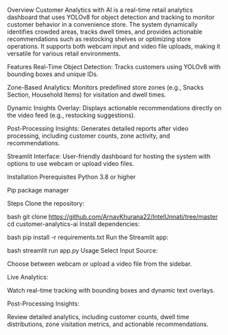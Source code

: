 Overview
Customer Analytics with AI is a real-time retail analytics dashboard that uses YOLOv8 for object detection and tracking to monitor customer behavior in a convenience store. The system dynamically identifies crowded areas, tracks dwell times, and provides actionable recommendations such as restocking shelves or optimizing store operations. It supports both webcam input and video file uploads, making it versatile for various retail environments.

Features
Real-Time Object Detection: Tracks customers using YOLOv8 with bounding boxes and unique IDs.

Zone-Based Analytics: Monitors predefined store zones (e.g., Snacks Section, Household Items) for visitation and dwell times.

Dynamic Insights Overlay: Displays actionable recommendations directly on the video feed (e.g., restocking suggestions).

Post-Processing Insights: Generates detailed reports after video processing, including customer counts, zone activity, and recommendations.

Streamlit Interface: User-friendly dashboard for hosting the system with options to use webcam or upload video files.

Installation
Prerequisites
Python 3.8 or higher

Pip package manager

Steps
Clone the repository:

bash
git clone https://github.com/ArnavKhurana22/IntelUnnati/tree/master
cd customer-analytics-ai
Install dependencies:

bash
pip install -r requirements.txt
Run the Streamlit app:

bash
streamlit run app.py
Usage
Select Input Source:

Choose between webcam or upload a video file from the sidebar.

Live Analytics:

Watch real-time tracking with bounding boxes and dynamic text overlays.

Post-Processing Insights:

Review detailed analytics, including customer counts, dwell time distributions, zone visitation metrics, and actionable recommendations.
